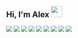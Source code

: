 ## Hi, I'm Alex <img src="https://user-images.githubusercontent.com/48355572/205912228-52b28bd4-910b-4447-934f-be8b19a3aec5.gif" width="30px" height="30px">

[![](https://img.shields.io/badge/JavaScript-F7DF1E?style=flat&logo=javascript&logoColor=black)](https://github.com/tc39/ecma262/) [![](https://img.shields.io/badge/-Python-14354c?style=flat&logo=Python&logoColor=white)](https://www.python.org/) [![](https://img.shields.io/badge/-Java-ed8b00?style=flat&logo=openjdk)](https://www.java.com) [![](https://img.shields.io/badge/HTML-E34F26?style=flat&logo=html5&logoColor=white)](https://html.spec.whatwg.org/multipage/) [![](https://img.shields.io/badge/CSS-239120?&style=flat&logo=css3&logoColor=white)](https://www.w3.org/Style/CSS/Overview.en.html) [![](https://img.shields.io/badge/Node.js-43853D?style=flat&logo=node.js&logoColor=white)](https://nodejs.org/) [![](https://img.shields.io/badge/C-00599C?style=flat&logo=c&logoColor=white)](https://www.gnu.org/software/gnu-c-manual/) [![](https://img.shields.io/badge/Bash-100000?style=flat&logo=GNU%20Bash&logoColor=white)](https://www.gnu.org/software/bash/manual/bash.html) [![](https://img.shields.io/badge/GIT-E44C30?style=flat&logo=git&logoColor=white)](https://git-scm.com/)
